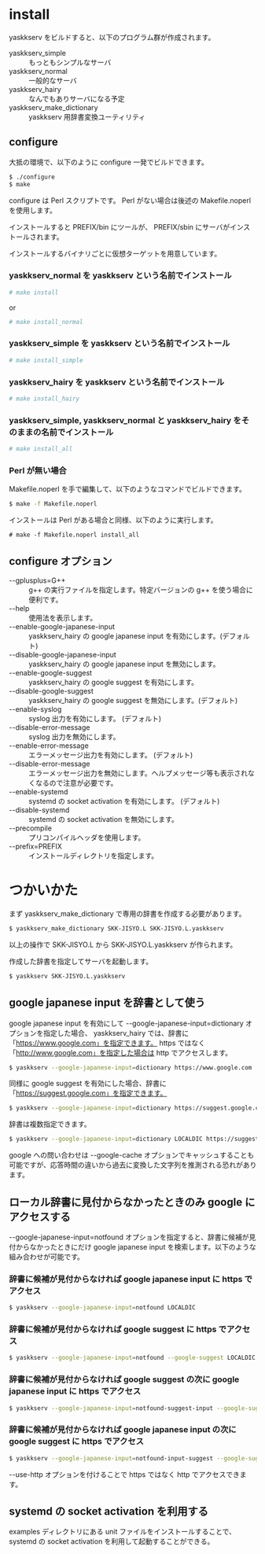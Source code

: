 # install

yaskkserv をビルドすると、以下のプログラム群が作成されます。

<dl>
  <dt>yaskkserv_simple
  <dd>もっともシンプルなサーバ
  <dt>yaskkserv_normal
  <dd>一般的なサーバ
  <dt>yaskkserv_hairy
  <dd>なんでもありサーバになる予定
  <dt>yaskkserv_make_dictionary
  <dd>yaskkserv 用辞書変換ユーティリティ
</dl>




## configure

大抵の環境で、以下のように configure 一発でビルドできます。

```sh
$ ./configure
$ make
```

configure は Perl スクリプトです。 Perl がない場合は後述の Makefile.noperl を使用します。

インストールすると PREFIX/bin にツールが、 PREFIX/sbin にサーバがインストールされます。

インストールするバイナリごとに仮想ターゲットを用意しています。


### yaskkserv_normal を yaskkserv という名前でインストール

```sh
# make install
```

or

```sh
# make install_normal
```


### yaskkserv_simple を yaskkserv という名前でインストール

```sh
# make install_simple
```


### yaskkserv_hairy を yaskkserv という名前でインストール

```sh
# make install_hairy
```


### yaskkserv_simple, yaskkserv_normal と yaskkserv_hairy をそのままの名前でインストール

```sh
# make install_all
```

### Perl が無い場合

Makefile.noperl を手で編集して、以下のようなコマンドでビルドできます。

```sh
$ make -f Makefile.noperl
```

インストールは Perl がある場合と同様、以下のように実行します。

```
# make -f Makefile.noperl install_all
```




## configure オプション

<dl>
  <dt>--gplusplus=G++
  <dd>g++ の実行ファイルを指定します。特定バージョンの g++ を使う場合に便利です。
  <dt>--help
  <dd>使用法を表示します。
  <dt>--enable-google-japanese-input
  <dd>yaskkserv_hairy の google japanese input を有効にします。(デフォルト)
  <dt>--disable-google-japanese-input
  <dd>yaskkserv_hairy の google japanese input を無効にします。
  <dt>--enable-google-suggest
  <dd>yaskkserv_hairy の google suggest を有効にします。
  <dt>--disable-google-suggest
  <dd>yaskkserv_hairy の google suggest を無効にします。(デフォルト)
  <dt>--enable-syslog
  <dd>syslog 出力を有効にします。 (デフォルト)
  <dt>--disable-error-message
  <dd>syslog 出力を無効にします。
  <dt>--enable-error-message
  <dd>エラーメッセージ出力を有効にします。 (デフォルト)
  <dt>--disable-error-message
  <dd>エラーメッセージ出力を無効にします。ヘルプメッセージ等も表示されなくなるので注意が必要です。
  <dt>--enable-systemd
  <dd>systemd の socket activation を有効にします。 (デフォルト)
  <dt>--disable-systemd
  <dd>systemd の socket activation を無効にします。
  <dt>--precompile
  <dd>プリコンパイルヘッダを使用します。
  <dt>--prefix=PREFIX
  <dd>インストールディレクトリを指定します。
</dl>




# つかいかた

まず yaskkserv_make_dictionary で専用の辞書を作成する必要があります。

```sh
$ yaskkserv_make_dictionary SKK-JISYO.L SKK-JISYO.L.yaskkserv
```


以上の操作で SKK-JISYO.L から SKK-JISYO.L.yaskkserv が作られます。

作成した辞書を指定してサーバを起動します。

```sh
$ yaskkserv SKK-JISYO.L.yaskkserv
```




## google japanese input を辞書として使う

google japanese input を有効にして --google-japanese-input=dictionary オプションを指定した場合、 yaskkserv_hairy では、辞書に「https://www.google.com」を指定できます。 https ではなく「http://www.google.com」を指定した場合は http でアクセスします。

```sh
$ yaskkserv --google-japanese-input=dictionary https://www.google.com
```

同様に google suggest を有効にした場合、辞書に「https://suggest.google.com」を指定できます。

```sh
$ yaskkserv --google-japanese-input=dictionary https://suggest.google.com
```

辞書は複数指定できます。

```sh
$ yaskkserv --google-japanese-input=dictionary LOCALDIC https://suggest.google.com https://www.google.com
```

google への問い合わせは --google-cache オプションでキャッシュすることも可能ですが、応答時間の違いから過去に変換した文字列を推測される恐れがあります。




## ローカル辞書に見付からなかったときのみ google にアクセスする

--google-japanese-input=notfound オプションを指定すると、辞書に候補が見付からなかったときにだけ google japanese input を検索します。以下のような組み合わせが可能です。

### 辞書に候補が見付からなければ google japanese input に https でアクセス

```sh
$ yaskkserv --google-japanese-input=notfound LOCALDIC
```

### 辞書に候補が見付からなければ google suggest に https でアクセス

```sh
$ yaskkserv --google-japanese-input=notfound --google-suggest LOCALDIC
```

### 辞書に候補が見付からなければ google suggest の次に google japanese input に https でアクセス

```sh
$ yaskkserv --google-japanese-input=notfound-suggest-input --google-suggest LOCALDIC
```

### 辞書に候補が見付からなければ google japanese input の次に google suggest に https でアクセス

```sh
$ yaskkserv --google-japanese-input=notfound-input-suggest --google-suggest LOCALDIC
```

--use-http オプションを付けることで https ではなく http でアクセスできます。

## systemd の socket activation を利用する
examples ディレクトリにある unit ファイルをインストールすることで、systemd の socket activation を利用して起動することができる。
